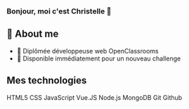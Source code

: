 ### Bonjour, moi c'est Christelle 👋

## 🚀 About me
- 🌱 Diplômée développeuse web OpenClassrooms
- 🔭 Disponible immédiatement pour un nouveau challenge

## Mes technologies
HTML5 CSS JavaScript Vue.JS Node.js MongoDB Git Github 
